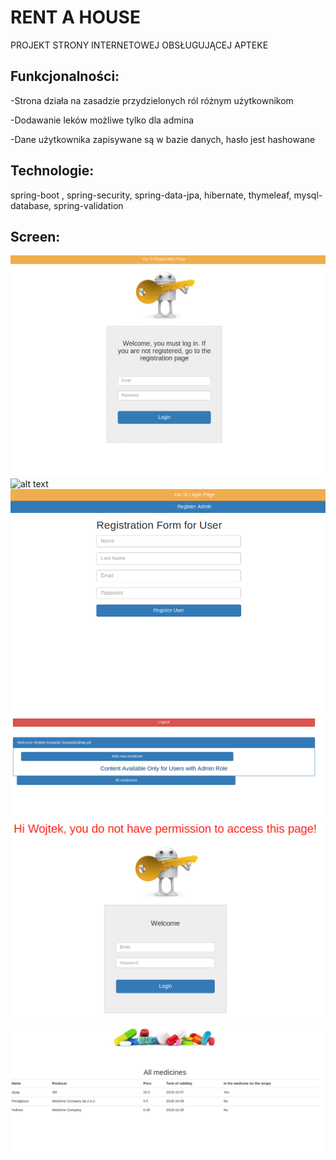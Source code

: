 # RENT A HOUSE


PROJEKT STRONY INTERNETOWEJ OBSŁUGUJĄCEJ APTEKE

 ## Funkcjonalności:




-Strona działa na zasadzie przydzielonych ról różnym
użytkownikom

-Dodawanie leków możliwe tylko dla admina

-Dane użytkownika zapisywane są w bazie danych, hasło jest
hashowane

## Technologie:
 
 spring-boot , spring-security, spring-data-jpa, hibernate, thymeleaf, mysql-database, spring-validation
 
 ## Screen:
 
![Example screenshot](./s/1.png)
![alt text](/1.png)
![Example screenshot](./s/2.png)
![Example screenshot](./s/3.png)
![Example screenshot](./s/4.png)
![Example screenshot](./s/5.png)
